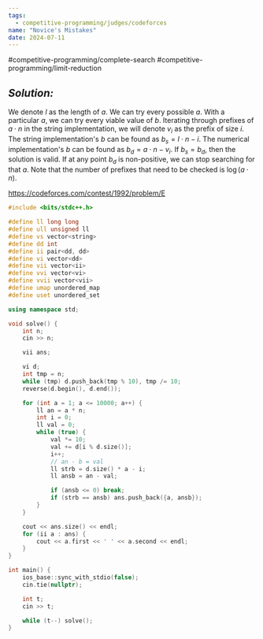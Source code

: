 ```yaml
---
tags:
  - competitive-programming/judges/codeforces
name: "Novice's Mistakes"
date: 2024-07-11
---
```

#competitive-programming/complete-search #competitive-programming/limit-reduction 
## _Solution:_
We denote $l$ as the length of $a$. We can try every possible $a$. With a particular $a$, we can try every viable value of $b$. Iterating through prefixes of $a\cdot n$ in the string implementation, we will denote $v_i$ as the prefix of size $i$. The string implementation's $b$ can be found as $b_{s}=l\cdot n-i$. The numerical implementation's $b$ can be found as $b_{d}=a\cdot n-v_{i}$. If $b_s=b_d$, then the solution is valid. If at any point $b_d$ is non-positive, we can stop searching for that $a$. Note that the number of prefixes that need to be checked is $\log(a\cdot n)$.

https://codeforces.com/contest/1992/problem/E
```cpp
#include <bits/stdc++.h>

#define ll long long
#define ull unsigned ll
#define vs vector<string>
#define dd int
#define ii pair<dd, dd>
#define vi vector<dd>
#define vii vector<ii>
#define vvi vector<vi>
#define vvii vector<vii>
#define umap unordered_map
#define uset unordered_set

using namespace std;

void solve() {
    int n;
    cin >> n;

    vii ans;

    vi d;
    int tmp = n;
    while (tmp) d.push_back(tmp % 10), tmp /= 10;
    reverse(d.begin(), d.end());

    for (int a = 1; a <= 10000; a++) {
        ll an = a * n;
        int i = 0;
        ll val = 0;
        while (true) {
            val *= 10;
            val += d[i % d.size()];
            i++;
            // an - b = val
            ll strb = d.size() * a - i;
            ll ansb = an - val;

            if (ansb <= 0) break;
            if (strb == ansb) ans.push_back({a, ansb});
        }
    }

    cout << ans.size() << endl;
    for (ii a : ans) {
        cout << a.first << ' ' << a.second << endl;
    }
}

int main() {
    ios_base::sync_with_stdio(false);
    cin.tie(nullptr);

    int t;
    cin >> t;

    while (t--) solve();
}
```